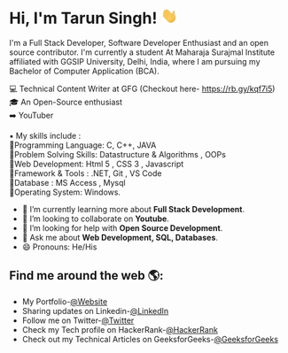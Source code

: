 <h1>Hi, I'm Tarun Singh! <img src="https://raw.githubusercontent.com/ABSphreak/ABSphreak/master/gifs/Hi.gif" width="30px" style="max-width:100%;"></h1>

I'm a Full Stack Developer, Software Developer Enthusiast and an open source contributor. I'm currently a student At Maharaja Surajmal Institute affiliated with GGSIP University, Delhi, India, where I am pursuing my Bachelor of Computer Application (BCA).

💻 Technical Content Writer at GFG (Checkout here- https://rb.gy/kqf7i5) 
<br>
🎓 An Open-Source enthusiast<br>
➡️ YouTuber

▪️ My skills include :<br>
🔹️Programming Language: C, C++, JAVA <br>
🔹️Problem Solving Skills: Datastructure & Algorithms , OOPs<br>
🔹️Web Development: Html 5 , CSS 3 , Javascript<br>
🔹️Framework & Tools : .NET, Git , VS Code<br>
🔹️Database : MS Access , Mysql<br>
🔹️Operating System: Windows.<br>

- 🌱 I’m currently learning more about <b>Full Stack Development</b>.
- 👯 I’m looking to collaborate on <b>Youtube</b>.
- 🤔 I’m looking for help with <b>Open Source Development</b>.
- 💬 Ask me about <b>Web Development, SQL, Databases</b>. 
- 😄 Pronouns: He/His

<h2> Find me around the web 🌎: </h2>

- My Portfolio-<a href="https://tarunsinghofficial.media" target="_blank">@Website</a>
- Sharing updates on Linkedin-<a href="https://www.linkedin.com/in/tarunsingh24" target="_blank">@LinkedIn</a>
- Follow me on Twitter-<a href="https://twitter.com/itsTarun24" target="_blank">@Twitter</a>
- Check my Tech profile on HackerRank-<a href="https://www.hackerrank.com/taruncoder?hr_r=1" target="_blank">@HackerRank</a>
- Check out my Technical Articles on GeeksforGeeks-<a href="https://auth.geeksforgeeks.org/user/tarunsinghwap7/articles" target="_blank">@GeeksforGeeks</a>


